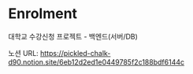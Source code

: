 # Enrolment
대학교 수강신청 프로젝트 - 백엔드(서버/DB)

노션 URL:
https://pickled-chalk-d90.notion.site/6eb12d2ed1e0449785f2c188bdf6144c
